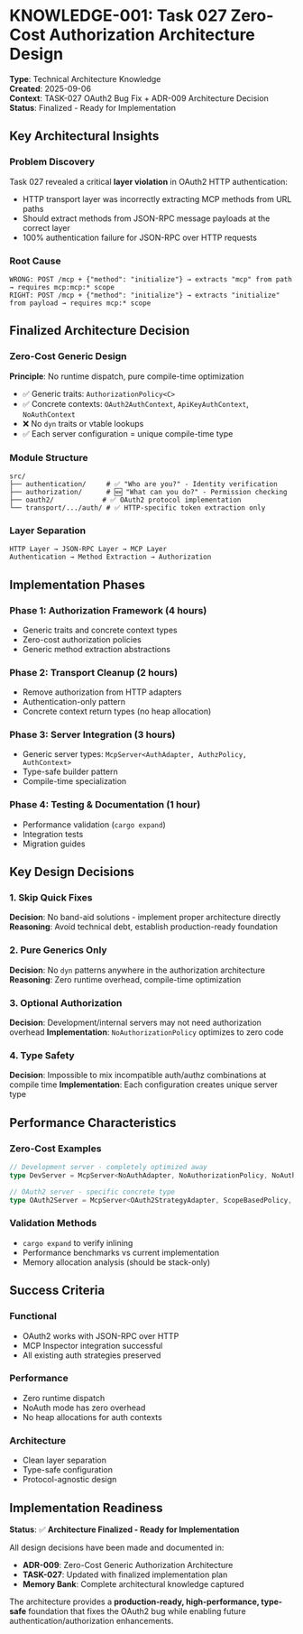 # KNOWLEDGE-001: Task 027 Zero-Cost Authorization Architecture Design

**Type**: Technical Architecture Knowledge  
**Created**: 2025-09-06  
**Context**: TASK-027 OAuth2 Bug Fix + ADR-009 Architecture Decision  
**Status**: Finalized - Ready for Implementation

## Key Architectural Insights

### Problem Discovery
Task 027 revealed a critical **layer violation** in OAuth2 HTTP authentication:
- HTTP transport layer was incorrectly extracting MCP methods from URL paths
- Should extract methods from JSON-RPC message payloads at the correct layer
- 100% authentication failure for JSON-RPC over HTTP requests

### Root Cause
```
WRONG: POST /mcp + {"method": "initialize"} → extracts "mcp" from path → requires mcp:mcp:* scope
RIGHT: POST /mcp + {"method": "initialize"} → extracts "initialize" from payload → requires mcp:* scope
```

## Finalized Architecture Decision

### Zero-Cost Generic Design
**Principle**: No runtime dispatch, pure compile-time optimization
- ✅ Generic traits: `AuthorizationPolicy<C>` 
- ✅ Concrete contexts: `OAuth2AuthContext`, `ApiKeyAuthContext`, `NoAuthContext`
- ❌ No `dyn` traits or vtable lookups
- ✅ Each server configuration = unique compile-time type

### Module Structure
```
src/
├── authentication/     # ✅ "Who are you?" - Identity verification
├── authorization/      # 🆕 "What can you do?" - Permission checking  
├── oauth2/            # ✅ OAuth2 protocol implementation
└── transport/.../auth/ # ✅ HTTP-specific token extraction only
```

### Layer Separation
```
HTTP Layer → JSON-RPC Layer → MCP Layer
Authentication → Method Extraction → Authorization
```

## Implementation Phases

### Phase 1: Authorization Framework (4 hours)
- Generic traits and concrete context types
- Zero-cost authorization policies  
- Generic method extraction abstractions

### Phase 2: Transport Cleanup (2 hours)
- Remove authorization from HTTP adapters
- Authentication-only pattern
- Concrete context return types (no heap allocation)

### Phase 3: Server Integration (3 hours)
- Generic server types: `McpServer<AuthAdapter, AuthzPolicy, AuthContext>`
- Type-safe builder pattern
- Compile-time specialization

### Phase 4: Testing & Documentation (1 hour)
- Performance validation (`cargo expand`)
- Integration tests
- Migration guides

## Key Design Decisions

### 1. Skip Quick Fixes
**Decision**: No band-aid solutions - implement proper architecture directly
**Reasoning**: Avoid technical debt, establish production-ready foundation

### 2. Pure Generics Only
**Decision**: No `dyn` patterns anywhere in the authorization architecture
**Reasoning**: Zero runtime overhead, compile-time optimization

### 3. Optional Authorization
**Decision**: Development/internal servers may not need authorization overhead
**Implementation**: `NoAuthorizationPolicy` optimizes to zero code

### 4. Type Safety
**Decision**: Impossible to mix incompatible auth/authz combinations at compile time
**Implementation**: Each configuration creates unique server type

## Performance Characteristics

### Zero-Cost Examples
```rust
// Development server - completely optimized away
type DevServer = McpServer<NoAuthAdapter, NoAuthorizationPolicy, NoAuthContext>;

// OAuth2 server - specific concrete type
type OAuth2Server = McpServer<OAuth2StrategyAdapter, ScopeBasedPolicy, OAuth2AuthContext>;
```

### Validation Methods
- `cargo expand` to verify inlining
- Performance benchmarks vs current implementation
- Memory allocation analysis (should be stack-only)

## Success Criteria

### Functional
- OAuth2 works with JSON-RPC over HTTP
- MCP Inspector integration successful
- All existing auth strategies preserved

### Performance  
- Zero runtime dispatch
- NoAuth mode has zero overhead
- No heap allocations for auth contexts

### Architecture
- Clean layer separation
- Type-safe configuration
- Protocol-agnostic design

## Implementation Readiness

**Status**: ✅ **Architecture Finalized - Ready for Implementation**

All design decisions have been made and documented in:
- **ADR-009**: Zero-Cost Generic Authorization Architecture
- **TASK-027**: Updated with finalized implementation plan
- **Memory Bank**: Complete architectural knowledge captured

The architecture provides a **production-ready, high-performance, type-safe** foundation that fixes the OAuth2 bug while enabling future authentication/authorization enhancements.
